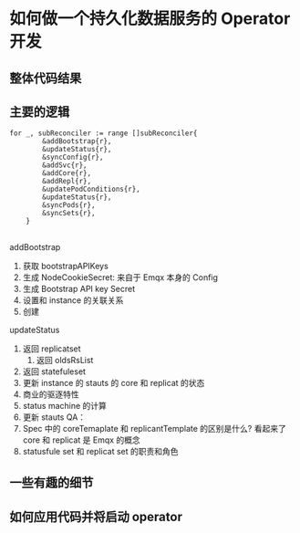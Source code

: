 # 如何做一个持久化数据服务的 Operator 开发

## 整体代码结果

## 主要的逻辑

```golang
for _, subReconciler := range []subReconciler{
		&addBootstrap{r},
		&updateStatus{r},
		&syncConfig{r},
		&addSvc{r},
		&addCore{r},
		&addRepl{r},
		&updatePodConditions{r},
		&updateStatus{r},
		&syncPods{r},
		&syncSets{r},
	}
```
## 

addBootstrap

1. 获取 bootstrapAPIKeys
2. 生成 NodeCookieSecret: 来自于 Emqx 本身的 Config
3. 生成 Bootstrap API key Secret
4. 设置和 instance 的关联关系
5. 创建

updateStatus

1. 返回 replicatset
    1. 返回 oldsRsList 
2. 返回 statefuleset
3. 更新 instance 的 stauts 的 core 和 replicat 的状态
3. 商业的驱逐特性
4. status machine 的计算
5. 更新 stauts
QA：
1. Spec 中的 coreTemaplate 和 replicantTemplate 的区别是什么? 看起来了 core 和 replicat 是 Emqx 的概念
2. statusfule set 和 replicat set 的职责和角色

## 一些有趣的细节

## 如何应用代码并将启动 operator

